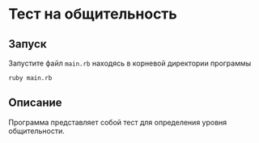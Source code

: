 # Тест на общительность

## Запуск
Запустите файл `main.rb` находясь в корневой директории программы
```
ruby main.rb
```

## Описание
Программа представляет собой тест для определения уровня общительности.
